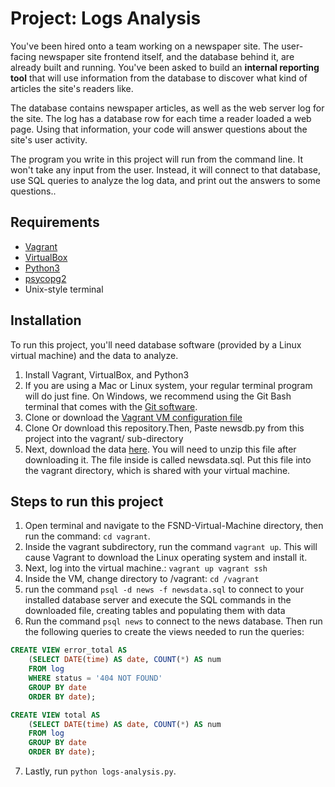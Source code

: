 # Project: Logs Analysis
You've been hired onto a team working on a newspaper site. The user-facing newspaper site frontend itself, and the database behind it, are already built and running. You've been asked to build an **internal reporting tool** that will use information from the database to discover what kind of articles the site's readers like.

The database contains newspaper articles, as well as the web server log for the site. The log has a database row for each time a reader loaded a web page. Using that information, your code will answer questions about the site's user activity.

The program you write in this project will run from the command line. It won't take any input from the user. Instead, it will connect to that database, use SQL queries to analyze the log data, and print out the answers to some questions..

## Requirements
* [Vagrant](https://www.vagrantup.com/downloads.html)
* [VirtualBox](https://www.virtualbox.org/wiki/Downloads)
* [Python3](https://www.python.org/downloads/)
* [psycopg2](http://initd.org/psycopg/docs/install.html)
* Unix-style terminal

## Installation
To run this project, you'll need database software (provided by a Linux virtual machine) and the data to analyze.

1. Install Vagrant, VirtualBox, and Python3
2. If you are using a Mac or Linux system, your regular terminal program will do just fine. On Windows, we recommend using the Git Bash terminal that comes with the [Git software](https://git-scm.com/downloads).
3. Clone or download the [Vagrant VM configuration file](https://github.com/udacity/fullstack-nanodegree-vm)
4. Clone Or download this repository.Then, Paste newsdb.py from this project into the vagrant/ sub-directory
5. Next, download the data [here](https://d17h27t6h515a5.cloudfront.net/topher/2016/August/57b5f748_newsdata/newsdata.zip). You will need to unzip this file after downloading it. The file inside is called newsdata.sql. Put this file into the vagrant directory, which is shared with your virtual machine.

## Steps to run this project
1. Open terminal and navigate to the FSND-Virtual-Machine directory, then run the command: `cd vagrant`.
2. Inside the vagrant subdirectory, run the command `vagrant up`. This will cause Vagrant to download the Linux operating system and install it.
3. Next, log into the virtual machine.: `vagrant up vagrant ssh`
4. Inside the VM, change directory to /vagrant: `cd /vagrant`
5. run the command `psql -d news -f newsdata.sql` to connect to your installed database server and execute the SQL commands in the downloaded file, creating tables and populating them with data
6. Run the command `psql news` to connect to the news database. Then run the following queries to create the views needed to run the queries:  

```sql
CREATE VIEW error_total AS
    (SELECT DATE(time) AS date, COUNT(*) AS num
    FROM log
    WHERE status = '404 NOT FOUND'
    GROUP BY date
    ORDER BY date);
```
```sql
CREATE VIEW total AS
    (SELECT DATE(time) AS date, COUNT(*) AS num
    FROM log
    GROUP BY date
    ORDER BY date);
```
7. Lastly, run `python logs-analysis.py`.    
